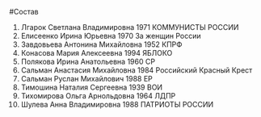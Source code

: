 #Состав
1. Лгарок Светлана Владимировна 1971 КОММУНИСТЫ РОССИИ
2. Елисеенко Ирина Юрьевна 1970 За женщин России
3. Завдовьева Антонина Михайловна 1952 КПРФ
4. Конасова Мария Алексеевна 1994 ЯБЛОКО
5. Полякова Ирина Анатольевна 1960 СР
6. Сальман Анастасия Михайловна 1984 Российский Красный Крест
7. Сальман Руслан Михайлович 1988 ЕР
8. Тимошина Наталия Сергеевна 1939 ВОИ
9. Тихомирова Ольга Арнольдовна 1964 ЛДПР
10. Шулева Анна Владимировна 1988 ПАТРИОТЫ РОССИИ

